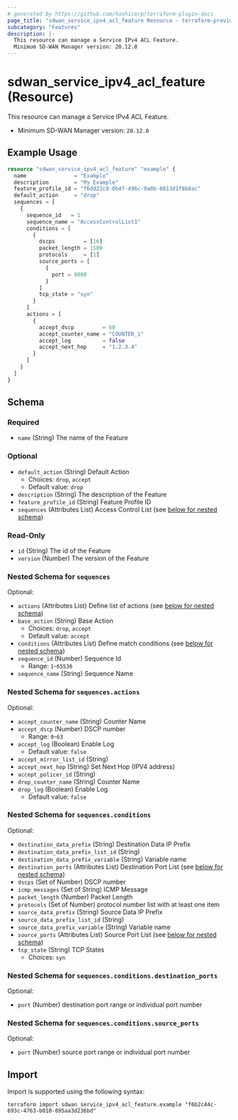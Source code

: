 ```yaml
---
# generated by https://github.com/hashicorp/terraform-plugin-docs
page_title: "sdwan_service_ipv4_acl_feature Resource - terraform-provider-sdwan"
subcategory: "Features"
description: |-
  This resource can manage a Service IPv4 ACL Feature.
  Minimum SD-WAN Manager version: 20.12.0
---
```


# sdwan_service_ipv4_acl_feature (Resource)

This resource can manage a Service IPv4 ACL Feature.
  - Minimum SD-WAN Manager version: `20.12.0`

## Example Usage

```terraform
resource "sdwan_service_ipv4_acl_feature" "example" {
  name               = "Example"
  description        = "My Example"
  feature_profile_id = "f6dd22c8-0b4f-496c-9a0b-6813d1f8b8ac"
  default_action     = "drop"
  sequences = [
    {
      sequence_id   = 1
      sequence_name = "AccessControlList1"
      conditions = [
        {
          dscps         = [16]
          packet_length = 1500
          protocols     = [1]
          source_ports = [
            {
              port = 8000
            }
          ]
          tcp_state = "syn"
        }
      ]
      actions = [
        {
          accept_dscp         = 60
          accept_counter_name = "COUNTER_1"
          accept_log          = false
          accept_next_hop     = "1.2.3.4"
        }
      ]
    }
  ]
}
```

<!-- schema generated by tfplugindocs -->
## Schema

### Required

- `name` (String) The name of the Feature

### Optional

- `default_action` (String) Default Action
  - Choices: `drop`, `accept`
  - Default value: `drop`
- `description` (String) The description of the Feature
- `feature_profile_id` (String) Feature Profile ID
- `sequences` (Attributes List) Access Control List (see [below for nested schema](#nestedatt--sequences))

### Read-Only

- `id` (String) The id of the Feature
- `version` (Number) The version of the Feature

<a id="nestedatt--sequences"></a>
### Nested Schema for `sequences`

Optional:

- `actions` (Attributes List) Define list of actions (see [below for nested schema](#nestedatt--sequences--actions))
- `base_action` (String) Base Action
  - Choices: `drop`, `accept`
  - Default value: `accept`
- `conditions` (Attributes List) Define match conditions (see [below for nested schema](#nestedatt--sequences--conditions))
- `sequence_id` (Number) Sequence Id
  - Range: `1`-`65536`
- `sequence_name` (String) Sequence Name

<a id="nestedatt--sequences--actions"></a>
### Nested Schema for `sequences.actions`

Optional:

- `accept_counter_name` (String) Counter Name
- `accept_dscp` (Number) DSCP number
  - Range: `0`-`63`
- `accept_log` (Boolean) Enable Log
  - Default value: `false`
- `accept_mirror_list_id` (String)
- `accept_next_hop` (String) Set Next Hop (IPV4 address)
- `accept_policer_id` (String)
- `drop_counter_name` (String) Counter Name
- `drop_log` (Boolean) Enable Log
  - Default value: `false`


<a id="nestedatt--sequences--conditions"></a>
### Nested Schema for `sequences.conditions`

Optional:

- `destination_data_prefix` (String) Destination Data IP Prefix
- `destination_data_prefix_list_id` (String)
- `destination_data_prefix_variable` (String) Variable name
- `destination_ports` (Attributes List) Destination Port List (see [below for nested schema](#nestedatt--sequences--conditions--destination_ports))
- `dscps` (Set of Number) DSCP number
- `icmp_messages` (Set of String) ICMP Message
- `packet_length` (Number) Packet Length
- `protocols` (Set of Number) protocol number list with at least one item
- `source_data_prefix` (String) Source Data IP Prefix
- `source_data_prefix_list_id` (String)
- `source_data_prefix_variable` (String) Variable name
- `source_ports` (Attributes List) Source Port List (see [below for nested schema](#nestedatt--sequences--conditions--source_ports))
- `tcp_state` (String) TCP States
  - Choices: `syn`

<a id="nestedatt--sequences--conditions--destination_ports"></a>
### Nested Schema for `sequences.conditions.destination_ports`

Optional:

- `port` (Number) destination port range or individual port number


<a id="nestedatt--sequences--conditions--source_ports"></a>
### Nested Schema for `sequences.conditions.source_ports`

Optional:

- `port` (Number) source port range or individual port number

## Import

Import is supported using the following syntax:

```shell
terraform import sdwan_service_ipv4_acl_feature.example "f6b2c44c-693c-4763-b010-895aa3d236bd"
```
